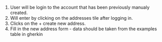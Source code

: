 1) User will be login to the account that has been previously manualy created. 
2) Will enter by clicking on the addresses tile after logging in.
3) Clicks on the + create new address.
4) Fill in the new address form - data should be taken from the examples table in gherkin

